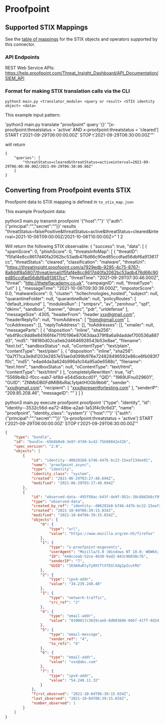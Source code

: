 # Proofpoint

## Supported STIX Mappings

See the [table of mappings](proofpoint_supported_stix.md) for the STIX objects and operators supported by this connector.

### API Endpoints

REST Web Service APIs: https://help.proofpoint.com/Threat_Insight_Dashboard/API_Documentation/SIEM_API

### Format for making STIX translation calls via the CLI

`python3 main.py <translator_module> <query or result> <STIX identity object> <data>`

This example input pattern:

'python3 main.py translate "proofpoint" query '{}' "[x-proofpoint:threatstatus = 'active' AND x-proofpoint:threatstatus = 'cleared'] START t'2021-09-29T06:00:00.00Z' STOP t'2021-09-29T06:30:00.00Z'"'

will return
```
{
    "queries": [
        "threatStatus=cleared&threatStatus=activeinterval=2021-09-29T06:00:00.00Z/2021-09-29T06:30:00.00Z"
    ]
}
```
## Converting from Proofpoint events STIX

Proofpoint data to STIX mapping is defined in `to_stix_map.json`

This example Proofpoint data:

python3 main.py transmit proofpoint '{"host":"<hostname>"}' '{"auth":{"principal":"<principal>","secret":"<secret>"}}' results "threatStatus=falsePositive&threatStatus=active&threatStatus=cleared&interval=2021-10-06T09:00:00Z/2021-10-06T10:00:00Z=" 1 2

Will return the following STIX observable:
   {
    "success": true,
    "data": [
            {
            "spamScore": 0,
            "phishScore": 0,
            "threatsInfoMap": [
                {
                    "threatID": "f5faf4e8cc8617d40fa2062bc53adb476d66c90ed85ccdfad56dbf6a913617cc",
                    "threatStatus": "cleared",
                    "classification": "malware",
                    "threatUrl": "https://threatinsight.proofpoint.com/a7929edb-9295-4c75-8767-8a8ddf8a5807/threat/email/f5faf4e8cc8617d40fa2062bc53adb476d66c90ed85ccdfad56dbf6a913617cc",
                    "threatTime": "2021-09-29T07:30:46.000Z",
                    "threat": "http://theteflacademy.co.uk",
                    "campaignID": null,
                    "threatType": "url"
                }
            ],
            "messageTime": "2021-10-06T09:30:39.000Z",
            "impostorScore": 0.0,
            "malwareScore": 0,
            "cluster": "hcltechnologies_hosted",
            "subject": null,
            "quarantineFolder": null,
            "quarantineRule": null,
            "policyRoutes": [
                "default_inbound"
            ],
            "modulesRun": [
                "smtpsrv",
                "av",
                "zerohour",
                "spf",
                "dkimv",
                "sandbox",
                "banner",
                "dmarc",
                "pdr",
                "urldefense"
            ],
            "messageSize": 4305,
            "headerFrom": "header <xxx@gmail.com>",
            "headerReplyTo": null,
            "fromAddress": [
                "from@gmail.com"
            ],
            "ccAddresses": [],
            "replyToAddress": [],
            "toAddresses": [],
            "xmailer": null,
            "messageParts": [
                {
                    "disposition": "inline",
                    "sha256": "eb4f9cc9dd8e84166f4e711f0196e87063daa379f8a6a9daddef700536a887d3",
                    "md5": "98180d02ca5eb2d4646928543b53e8ae",
                    "filename": "text.txt",
                    "sandboxStatus": null,
                    "oContentType": "text/plain",
                    "contentType": "text/plain"
                },
                {
                    "disposition": "inline",
                    "sha256": "0a7f71ca3e9d1203e2857e51ae0d099b976e724828496592e86ce6fb083f7f0c",
                    "md5": "e4ad4da3a624b996a1c04a95a0e6588c",
                    "filename": "text.html",
                    "sandboxStatus": null,
                    "oContentType": "text/html",
                    "contentType": "text/html"
                }
            ],
            "completelyRewritten": true,
            "id": "5569b4b2-f0cc-eab7-bf8d-e54d5dcbcd01",
            "QID": "1969UFnu029601",
            "GUID": "ZNMbDB0FdlMIB8xRaL1ytpktHOGb9bb6",
            "sender": "xxx@gmail.com",
            "recipient": [
                "xxx@presentfortesting.com"
            ],
            "senderIP": "209.85.208.46",
            "messageID": ""
        }
        ]
        }

python3 main.py execute proofpoint proofpoint '{"type": "identity", "id": "identity--3532c56d-ea72-48be-a2ad-1a53f4c9c6d3", "name": "proofpoint", "identity_class": "system"}' '{"host":"<hostname>"}' '{"auth":{"principal":"<principal>","secret":"<secret>"}}' "[x-proofpoint:threatstatus = 'active'] START t'2021-09-29T06:00:00.00Z' STOP t'2021-09-29T06:30:00.00Z'"



```json
{
    "type": "bundle",
    "id": "bundle--65b8b0e8-3e97-4749-bc42-75b98842e32b",
    "spec_version": "2.0",
    "objects": [
        {
            "id": "identity--d06281b8-b746-447b-bc22-15eaf23dee91",
            "name": "proofpoint_async",
            "type": "identity",
            "identity_class": "system",
            "created": "2021-06-29T03:27:48.694Z",
            "modified": "2021-06-29T03:27:48.694Z"
        },
        {
            "id": "observed-data--495f50ac-b43f-4e9f-952c-38c88d2b8cf9",
            "type": "observed-data",
            "created_by_ref": "identity--d06281b8-b746-447b-bc22-15eaf23dee91",
            "created": "2021-10-04T06:39:15.034Z",
            "modified": "2021-10-04T06:39:15.034Z",
            "objects": {
                "0": {
                    "type": "url",
                    "value": "https://www.mozilla.org/en-US/firefox"
                },
                "1": {
                    "type": "x-proofpoint-msgevents",
                    "userAgent": "Mozilla/5.0 (Windows NT 10.0; WOW64; Trident/7.0; rv:11.0) like Gecko",
                    "ID": "448cceab-52ce-4638-9ad2-843c9b038c7b",
                    "senderIP": "7",
                    "GUID": "IEXA9uKty7y0XtTtXfEGlXdg1pZcutRU"
                },
                "2": {
                    "type": "ipv4-addr",
                    "value": "34.239.248.48"
                },
                "3": {
                    "type": "network-traffic",
                    "src_ref": "2"
                },
                "4": {
                    "type": "email-addr",
                    "value": "0100017c3019caeb-8d083606-04bf-41ff-9d24-85682bff3328-000000@amazonses.com"
                },
                "5": {
                    "type": "email-message",
                    "sender_ref": "4",
                    "to_refs": "6"
                },
                "6": {
                    "type": "email-addr",
                    "value": "xxx@abc.com"
                },
                "7": {
                    "type": "ipv4-addr",
                    "value": "54.240.11.32"
                }
            },
            "first_observed": "2021-10-04T06:39:15.034Z",
            "last_observed": "2021-10-04T06:39:15.034Z",
            "number_observed": 1
        }
    ]
}

```
